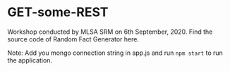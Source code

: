 # GET-some-REST
Workshop conducted by MLSA SRM on 6th September, 2020.
Find the source code of Random Fact Generator here.

Note: Add you mongo connection string in app.js and run `npm start` to run the application.
